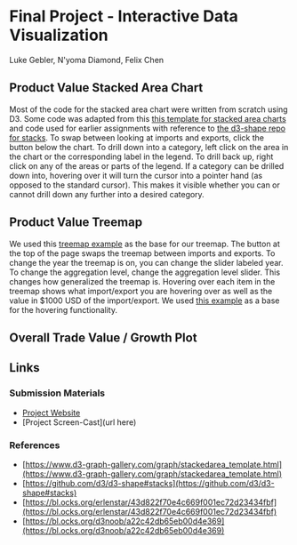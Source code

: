 # Final Project - Interactive Data Visualization  

Luke Gebler, N'yoma Diamond, Felix Chen

## Product Value Stacked Area Chart

Most of the code for the stacked area chart were written from scratch using D3. Some code was adapted from this [this template for stacked area charts](https://www.d3-graph-gallery.com/graph/stackedarea_template.html) and code used for earlier assignments with reference to [the d3-shape repo for stacks](https://github.com/d3/d3-shape#stacks). To swap between looking at imports and exports, click the button below the chart. To drill down into a category, left click on the area in the chart or the corresponding label in the legend. To drill back up, right click on any of the areas or parts of the legend. If a category can be drilled down into, hovering over it will turn the cursor into a pointer hand (as opposed to the standard cursor). This makes it visible whether you can or cannot drill down any further into a desired category.

## Product Value Treemap

We used this [treemap example](https://bl.ocks.org/erlenstar/43d822f70e4c669f001ec72d23434fbf) as the base for our treemap. The button at the top of the page swaps the treemap between imports and exports. To change the year the treemap is on, you can change the slider labeled year. To change the aggregation level, change the aggregation level slider. This changes how generalized the treemap is. Hovering over each item in the treemap shows what import/export you are hovering over as well as the value in $1000 USD of the import/export. We used [this example](https://bl.ocks.org/d3noob/a22c42db65eb00d4e369) as a base for the hovering functionality.

## Overall Trade Value / Growth Plot

## Links

### Submission Materials

- [Project Website](https://nyoma-diamond.github.io/cs4802-final/)
- [Project Screen-Cast](url here)

### References

- [https://www.d3-graph-gallery.com/graph/stackedarea_template.html](https://www.d3-graph-gallery.com/graph/stackedarea_template.html)
- [https://github.com/d3/d3-shape#stacks](https://github.com/d3/d3-shape#stacks)
- [https://bl.ocks.org/erlenstar/43d822f70e4c669f001ec72d23434fbf](https://bl.ocks.org/erlenstar/43d822f70e4c669f001ec72d23434fbf)
- [https://bl.ocks.org/d3noob/a22c42db65eb00d4e369](https://bl.ocks.org/d3noob/a22c42db65eb00d4e369)
